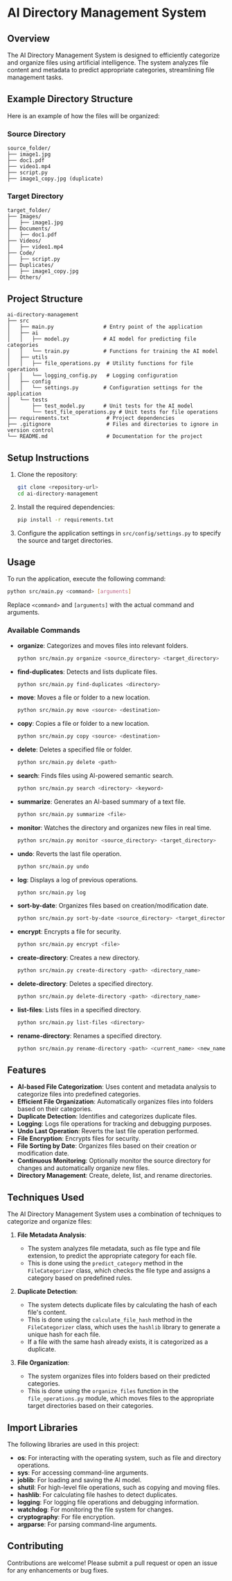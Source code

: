 # AI Directory Management System

## Overview
The AI Directory Management System is designed to efficiently categorize and organize files using artificial intelligence. The system analyzes file content and metadata to predict appropriate categories, streamlining file management tasks.

## Example Directory Structure
Here is an example of how the files will be organized:

### Source Directory
```
source_folder/
├── image1.jpg
├── doc1.pdf
├── video1.mp4
├── script.py
├── image1_copy.jpg (duplicate)
```

### Target Directory
```
target_folder/
├── Images/
│   ├── image1.jpg
├── Documents/
│   ├── doc1.pdf
├── Videos/
│   ├── video1.mp4
├── Code/
│   ├── script.py
├── Duplicates/
│   ├── image1_copy.jpg
├── Others/
```

## Project Structure
```
ai-directory-management
├── src
│   ├── main.py                # Entry point of the application
│   ├── ai
│   │   ├── model.py           # AI model for predicting file categories
│   │   └── train.py           # Functions for training the AI model
│   ├── utils
│   │   ├── file_operations.py  # Utility functions for file operations
│   │   └── logging_config.py   # Logging configuration
│   ├── config
│   │   └── settings.py        # Configuration settings for the application
│   └── tests
│       ├── test_model.py      # Unit tests for the AI model
│       └── test_file_operations.py # Unit tests for file operations
├── requirements.txt            # Project dependencies
├── .gitignore                  # Files and directories to ignore in version control
└── README.md                   # Documentation for the project
```

## Setup Instructions
1. Clone the repository:
   ```sh
   git clone <repository-url>
   cd ai-directory-management
   ```

2. Install the required dependencies:
   ```sh
   pip install -r requirements.txt
   ```

3. Configure the application settings in `src/config/settings.py` to specify the source and target directories.

## Usage
To run the application, execute the following command:
```sh
python src/main.py <command> [arguments]
```
Replace `<command>` and `[arguments]` with the actual command and arguments.

### Available Commands
- **organize**: Categorizes and moves files into relevant folders.
  ```sh
  python src/main.py organize <source_directory> <target_directory>
  ```
- **find-duplicates**: Detects and lists duplicate files.
  ```sh
  python src/main.py find-duplicates <directory>
  ```
- **move**: Moves a file or folder to a new location.
  ```sh
  python src/main.py move <source> <destination>
  ```
- **copy**: Copies a file or folder to a new location.
  ```sh
  python src/main.py copy <source> <destination>
  ```
- **delete**: Deletes a specified file or folder.
  ```sh
  python src/main.py delete <path>
  ```
- **search**: Finds files using AI-powered semantic search.
  ```sh
  python src/main.py search <directory> <keyword>
  ```
- **summarize**: Generates an AI-based summary of a text file.
  ```sh
  python src/main.py summarize <file>
  ```
- **monitor**: Watches the directory and organizes new files in real time.
  ```sh
  python src/main.py monitor <source_directory> <target_directory>
  ```
- **undo**: Reverts the last file operation.
  ```sh
  python src/main.py undo
  ```
- **log**: Displays a log of previous operations.
  ```sh
  python src/main.py log
  ```
- **sort-by-date**: Organizes files based on creation/modification date.
  ```sh
  python src/main.py sort-by-date <source_directory> <target_directory>
  ```
- **encrypt**: Encrypts a file for security.
  ```sh
  python src/main.py encrypt <file>
  ```
- **create-directory**: Creates a new directory.
  ```sh
  python src/main.py create-directory <path> <directory_name>
  ```
- **delete-directory**: Deletes a specified directory.
  ```sh
  python src/main.py delete-directory <path> <directory_name>
  ```
- **list-files**: Lists files in a specified directory.
  ```sh
  python src/main.py list-files <directory>
  ```
- **rename-directory**: Renames a specified directory.
  ```sh
  python src/main.py rename-directory <path> <current_name> <new_name>
  ```

## Features
- **AI-based File Categorization**: Uses content and metadata analysis to categorize files into predefined categories.
- **Efficient File Organization**: Automatically organizes files into folders based on their categories.
- **Duplicate Detection**: Identifies and categorizes duplicate files.
- **Logging**: Logs file operations for tracking and debugging purposes.
- **Undo Last Operation**: Reverts the last file operation performed.
- **File Encryption**: Encrypts files for security.
- **File Sorting by Date**: Organizes files based on their creation or modification date.
- **Continuous Monitoring**: Optionally monitor the source directory for changes and automatically organize new files.
- **Directory Management**: Create, delete, list, and rename directories.

## Techniques Used
The AI Directory Management System uses a combination of techniques to categorize and organize files:

1. **File Metadata Analysis**:
   - The system analyzes file metadata, such as file type and file extension, to predict the appropriate category for each file.
   - This is done using the `predict_category` method in the `FileCategorizer` class, which checks the file type and assigns a category based on predefined rules.

2. **Duplicate Detection**:
   - The system detects duplicate files by calculating the hash of each file's content.
   - This is done using the `calculate_file_hash` method in the `FileCategorizer` class, which uses the `hashlib` library to generate a unique hash for each file.
   - If a file with the same hash already exists, it is categorized as a duplicate.

3. **File Organization**:
   - The system organizes files into folders based on their predicted categories.
   - This is done using the `organize_files` function in the `file_operations.py` module, which moves files to the appropriate target directories based on their categories.

## Import Libraries
The following libraries are used in this project:
- **os**: For interacting with the operating system, such as file and directory operations.
- **sys**: For accessing command-line arguments.
- **joblib**: For loading and saving the AI model.
- **shutil**: For high-level file operations, such as copying and moving files.
- **hashlib**: For calculating file hashes to detect duplicates.
- **logging**: For logging file operations and debugging information.
- **watchdog**: For monitoring the file system for changes.
- **cryptography**: For file encryption.
- **argparse**: For parsing command-line arguments.

## Contributing
Contributions are welcome! Please submit a pull request or open an issue for any enhancements or bug fixes.
